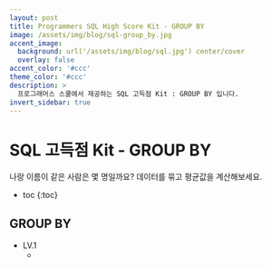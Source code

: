 ```yaml
---
layout: post
title: Programmers SQL High Score Kit - GROUP BY
image: /assets/img/blog/sql-group_by.jpg
accent_image: 
  background: url('/assets/img/blog/sql.jpg') center/cover
  overlay: false
accent_color: '#ccc'
theme_color: '#ccc'
description: >
  프로그래머스 스쿨에서 제공하는 SQL 고득점 Kit : GROUP BY 입니다. 
invert_sidebar: true
---
```


# SQL 고득점 Kit - GROUP BY

나랑 이름이 같은 사람은 몇 명일까요? 데이터를 묶고 평균값을 계산해보세요.

* toc
{:toc}


## GROUP BY

- LV.1
    - []()
    ```sql
    
    ```
